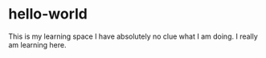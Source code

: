 # hello-world
This is my learning space 
I have absolutely no clue what I am doing. I really am learning here. 
